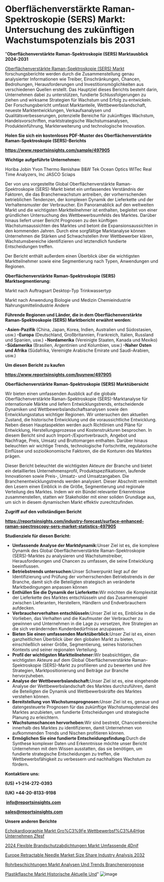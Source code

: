 # Oberflächenverstärkte Raman-Spektroskopie (SERS) Markt: Untersuchung des zukünftigen Wachstumspotenzials bis 2031

"<strong><b>Oberflächenverstärkte Raman-Spektroskopie (SERS) Marktausblick 2024-2031</b></strong>

<a href=https://www.reportsinsights.com/sample/497905>Oberflächenverstärkte Raman-Spektroskopie (SERS) Markt</a> forschungsberichte werden durch die Zusammenstellung genau analysierter Informationen wie Treiber, Einschränkungen, Chancen, Bedrohungen, Herausforderungen und Investitionsmöglichkeiten aus verschiedenen Quellen erstellt. Das Hauptziel dieses Berichts besteht darin, Unternehmen dabei zu unterstützen, fundierte Schlussfolgerungen zu ziehen und wirksame Strategien für Wachstum und Erfolg zu entwickeln. Der Forschungsbericht umfasst Marktanteile, Wettbewerbslandschaft, neueste Marktentwicklungen, Verkaufsanalysen und Qualitätsverbesserungen, potenzielle Bereiche für zukünftiges Wachstum, Handelsvorschriften, marktstrategische Wachstumsanalysen, Produkteinführung, Markterweiterung und technologische Innovation.

<strong><b>Holen Sie sich ein kostenloses PDF-Muster des Oberflächenverstärkte Raman-Spektroskopie (SERS)-Berichts</b></strong>

<a href=https://www.reportsinsights.com/sample/497905><strong><u>https://www.reportsinsights.com/sample/497905</u></strong></a>

<strong>Wichtige aufgeführte Unternehmen:</strong>

Horiba Jobin Yvon
    Thermo
    Renishaw
    B&W Tek
    Ocean Optics
    WITec
    Real Time Analyzers, Inc
    JASCO
    Sciaps

Der von uns vorgestellte Global Oberflächenverstärkte Raman-Spektroskopie (SERS)-Markt bietet ein umfassendes Verständnis der Faktoren, die das Branchenwachstum antreiben, der vorherrschenden betrieblichen Tendenzen, der komplexen Dynamik der Lieferkette und der Verhaltensmuster der Verbraucher. Ein Panoramablick auf den weltweiten Markt und die wichtigsten Marktteilnehmer ist enthalten, begleitet von einer gründlichen Untersuchung des Wettbewerbsumfelds des Marktes. Darüber hinaus liefert unser Bericht Prognosen zu den künftigen Wachstumsaussichten des Marktes und betont die Expansionsaussichten in den kommenden Jahren. Durch eine sorgfältige Marktanalyse können Unternehmen die Stärken und Schwachstellen ihrer Wettbewerber klären, Wachstumsbereiche identifizieren und letztendlich fundierte Entscheidungen treffen.

Der Bericht enthält außerdem einen Überblick über die wichtigsten Marktteilnehmer sowie eine Segmentierung nach Typen, Anwendungen und Regionen.

<strong>Oberflächenverstärkte Raman-Spektroskopie (SERS) Marktsegmentierung:</strong>

Markt nach Auftragsart
Desktop-Typ
Trinkwassertyp

Markt nach Anwendung
Biologie und Medizin
Chemieindustrie
Nahrungsmittelindustrie
Andere

<strong><b>Führende Regionen und Länder, die in dem Oberflächenverstärkte Raman-Spektroskopie (SERS) Marktbericht erwähnt werden:</b></strong>

<strong><b>‣Asien-Pazifik</b></strong> (China, Japan, Korea, Indien, Australien und Südostasien, usw.)
<strong><b>‣Europa</b></strong> (Deutschland, Großbritannien, Frankreich, Italien, Russland und Spanien, usw.)
‣<strong><b>Nordamerika</b></strong> (Vereinigte Staaten, Kanada und Mexiko)
<strong><b>‣Südamerika</b></strong> (Brasilien, Argentinien und Kolumbien, usw.)
<strong><b>‣Naher Osten und Afrika</b></strong> (Südafrika, Vereinigte Arabische Emirate und Saudi-Arabien, usw.)

<strong>Um diesen Bericht zu kaufen</strong>

<a href=https://www.reportsinsights.com/buynow/497905><strong><u>https://www.reportsinsights.com/buynow/497905</u></strong></a>

<strong>Oberflächenverstärkte Raman-Spektroskopie (SERS) Marktübersicht</strong>

Wir bieten einen umfassenden Ausblick auf die globale Oberflächenverstärkte Raman-Spektroskopie (SERS)-Marktanalyse für internationale Märkte und liefern Entwicklungstrends, entscheidende Dynamiken und Wettbewerbslandschaftsanalysen sowie den Entwicklungsstatus wichtiger Regionen. Wir untersuchen den aktuellen Zustand, die historische Entwicklung und die voraussichtliche Entwicklung. Neben diesen Hauptaspekten werden auch Richtlinien und Pläne für Entwicklung, Herstellungsprozesse und Kostenstrukturen besprochen. In diesem Bericht sind auch Import-/Exportverbrauch, Angebot und Nachfrage, Preis, Umsatz und Bruttomargen enthalten. Darüber hinaus beleuchten wir wichtige Trends, technologische Fortschritte, regulatorische Einflüsse und sozioökonomische Faktoren, die die Konturen des Marktes prägen.

Dieser Bericht beleuchtet die wichtigsten Akteure der Branche und bietet ein detailliertes Unternehmensprofil, Produktspezifikationen, laufende Innovationen sowie Preis-, Umsatz- und Umsatzangaben. Die Branchenentwicklungstrends werden analysiert. Dieser Abschnitt vermittelt den Lesern einen Einblick in die Größe, Segmentierung und regionale Verteilung des Marktes. Indem wir ein Bündel relevanter Erkenntnisse zusammenstellen, statten wir Stakeholder mit einer soliden Grundlage aus, um sich in diesem dynamischen Markt effektiv zurechtzufinden.

<strong>Zugriff auf den vollständigen Bericht</strong>

<a href=https://reportsinsights.com/industry-forecast/surface-enhanced-raman-spectroscopy-sers-market-statistics-497905><strong>https://reportsinsights.com/industry-forecast/surface-enhanced-raman-spectroscopy-sers-market-statistics-497905</strong></a>

<strong>Studienziele für diesen Bericht:</strong>
<ul>
  <li><strong>Umfassende Analyse der Marktdynamik:</strong>Unser Ziel ist es, die komplexe Dynamik des Global Oberflächenverstärkte Raman-Spektroskopie (SERS)-Marktes zu analysieren und Wachstumstreiber, Herausforderungen und Chancen zu umfassen, die seine Entwicklung beeinflussen.</li>
  <li><strong>Betriebstrends untersuchen:</strong>Unser Schwerpunkt liegt auf der Identifizierung und Prüfung der vorherrschenden Betriebstrends in der Branche, damit sich die Beteiligten strategisch an veränderte Marktbedingungen anpassen können</li>
  <li><strong>Enthüllen Sie die Dynamik der Lieferkette:</strong>Wir möchten die Komplexität der Lieferkette des Marktes entschlüsseln und das Zusammenspiel zwischen Lieferanten, Herstellern, Händlern und Endverbrauchern aufdecken.</li>
  <li><strong>Verbraucherverhalten entschlüsseln:</strong>Unser Ziel ist es, Einblicke in die Vorlieben, das Verhalten und die Kaufmuster der Verbraucher zu gewinnen und Unternehmen in die Lage zu versetzen, ihre Strategien an die sich verändernden Kundenbedürfnisse anzupassen.</li>
  <li><strong>Bieten Sie einen umfassenden Marktüberblick:</strong>Unser Ziel ist es, einen ganzheitlichen Überblick über den globalen Markt zu bieten, einschließlich seiner Größe, Segmentierung, seines historischen Kontexts und seiner regionalen Verteilung.</li>
  <li><strong>Profil der wichtigsten Marktteilnehmer:</strong>Wir beabsichtigen, die wichtigsten Akteure auf dem Global Oberflächenverstärkte Raman-Spektroskopie (SERS)-Markt zu profilieren und zu bewerten und ihre Strategien, Marktpositionierung und Beiträge zur Branche hervorzuheben.</li>
  <li><strong>Analyse der Wettbewerbslandschaft:</strong>Unser Ziel ist es, eine eingehende Analyse der Wettbewerbslandschaft des Marktes durchzuführen, damit die Beteiligten die Dynamik und Wettbewerbskräfte des Marktes verstehen können.</li>
  <li><strong>Bereitstellung von Wachstumsprognosen:</strong>Unser Ziel ist es, genaue und datengesteuerte Prognosen für das zukünftige Wachstumspotenzial des Marktes anzubieten, um fundierte Entscheidungen und strategische Planung zu erleichtern.</li>
  <li><strong>Wachstumschancen hervorheben:</strong>Wir sind bestrebt, Chancenbereiche innerhalb des Marktes zu identifizieren, damit Unternehmen von aufkommenden Trends und Nischen profitieren können.</li>
  <li><strong>Ermöglichen Sie eine fundierte Entscheidungsfindung:</strong>Durch die Synthese komplexer Daten und Erkenntnisse möchte unser Bericht Unternehmen mit dem Wissen ausstatten, das sie benötigen, um fundierte strategische Entscheidungen zu treffen, die Wettbewerbsfähigkeit zu verbessern und nachhaltiges Wachstum zu fördern<strong>.</strong></li>
</ul>
<strong>Kontaktiere uns:</strong>

<strong>(US) +1-214-272-0393</strong>

<strong>(UK) +44-20-8133-9198</strong>

<strong> </strong><a href=info@reportsinsights.com><strong><u>info@reportsinsights.com</u></strong></a>

<a href=sales@reportsinsights.com><strong><u>sales@reportsinsights.com</u></strong></a>

<strong>Unsere anderen Berichte</strong>

<a href=https://de.linkedin.com/pulse/echokardiographie-markt-gro%C3%9Fe-wettbewerbsf%C3%A4hige-unternehmen-zfesf/>Echokardiographie Markt Gro%C3%9Fe Wettbewerbsf%C3%A4Hige Unternehmen Zfesf</a>

<a href=https://de.linkedin.com/pulse/2024-flexible-brandschutzabdichtungen-markt-umfassende-4dnjf/>2024 Flexible Brandschutzabdichtungen Markt Umfassende 4Dnjf</a>

<a href=https://github.com/aanak123/RIMarketer1/blob/main/Europe-Retractable-Needle-Market-Size-Share-Industry-Analysis-2032.md>Europe Retractable Needle Market Size Share Industry Analysis 2032</a>

<a href=https://de.linkedin.com/pulse/rohrbeschichtungen-markt-analysen-und-trends-branchenprognose>Rohrbeschichtungen Markt Analysen Und Trends Branchenprognose</a>

<a href=https://de.linkedin.com/pulse/plastikflasche-markt-historische-aktuelle-und>Plastikflasche Markt Historische Aktuelle Und</a>"
![image](https://github.com/Jaayaachit/RIResearch/assets/158452289/6201153d-e687-4eb9-be2a-73f159a1612b)
